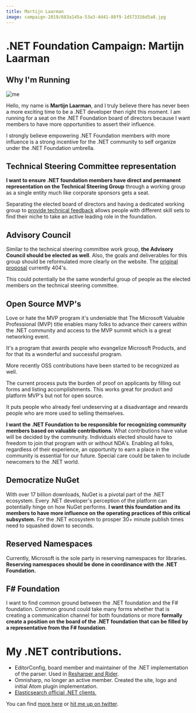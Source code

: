 ```yaml
---
title: Martijn Laarman
image: campaign-2019/683a145a-53a3-4d41-88f9-1d573316d5a8.jpg
---
```


# .NET Foundation Campaign: Martijn Laarman

## Why I'm Running

![me](campaign-2019/683a145a-53a3-4d41-88f9-1d573316d5a8.jpg)

Hello, my name is **Martijn Laarman**, and I truly believe there has never been a more exciting time to be a .NET developer then right this moment. I am running for a seat on the .NET Foundation board of directors because I want members to have more opportunities to assert their influence. 

I strongly believe empowering .NET Foundation members with more influence is a strong incentive for the .NET community to self organize under the .NET Foundation umbrella. 

## Technical Steering Committee representation

**I want to ensure .NET foundation members have direct and permanent representation on the Technical Steering Group** through a working group as a single entity much like corporate sponsors gets a seat.

Separating the elected board of directors and having a dedicated working group to [provide technical feedback](/about) allows people with different skill sets to find their niche to take an active leading role in the foundation.

## Advisory Council

Similar to the technical steering committee work group, **the Advisory Council should be elected as well**. Also, the goals and deliverables for this group should be reformulated more clearly on the website. The [original proposal](assets/documents/net-foundation-advisory-council-proposal.pdf) currently 404's.

This could potentially be the same wonderful group of people as the elected members on the technical steering committee.

## Open Source MVP's 

Love or hate the MVP program it's undeniable that The Microsoft Valuable Professional (MVP) title enables many folks to advance their careers within the .NET community and access to the MVP summit which is a great networking event. 

It's a program that awards people who evangelize Microsoft Products, and for that its a wonderful and successful program. 

More recently OSS contributions have been started to be recognized as well. 

The current process puts the burden of proof on applicants by filling out forms and listing accomplishments. This works great for product and platform MVP's but not for open source. 

It puts people who already feel undeserving at a disadvantage and rewards people who are more used to selling themselves. 

**I want the .NET Foundation to be responsible for recognizing community members based on valuable contributions**. What contributions have value will be decided by the community. Individuals elected should have to freedom to join that program with or without NDA's. Enabling all folks, regardless of their experience, an opportunity to earn a place in the community is essential for our future. Special care could be taken to include newcomers to the .NET world. 

## Democratize NuGet

With over 17 billion downloads, NuGet is a pivotal part of the .NET ecosystem. Every .NET developer's perception of the platform can potentially hinge on how NuGet performs. **I want this foundation and its members to have more influence on the operating practices of this critical subsystem.** For the .NET ecosystem to prosper 30+ minute publish times need to squashed down to seconds. 

## Reserved Namespaces

Currently, Microsoft is the sole party in reserving namespaces for libraries. **Reserving namespaces should be done in coordinance with the .NET Foundation.**

## F# Foundation

I want to find common ground between the .NET foundation and the F# foundation. Common ground could take many forms whether that is creating a communication channel for both foundations or more **formally create a position on the board of the .NET foundation that can be filled by a representative from the F# foundation**.

# My .NET contributions.

* EditorConfig, board member and maintainer of the .NET implementation of the parser. Used in [Resharper and Rider](https://www.jetbrains.com/help/rider/Third_Party_Software.html).
* Omnisharp, no longer an active member. Created the site, logo and initial Atom plugin implementation.
* [Elasticsearch official .NET clients.](https://www.nuget.org/profiles/elasticsearch)

You can find [more here](https://www.nuget.org/profiles/Mpdreamz) or [hit me up on twitter](https://twitter.com/Mpdreamz).
